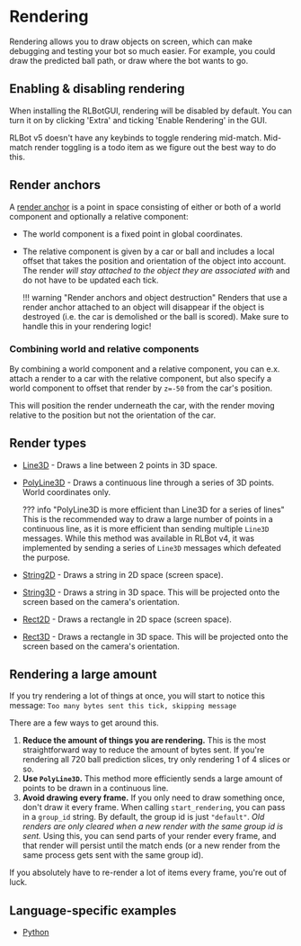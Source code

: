 # Rendering

Rendering allows you to draw objects on screen, which can make debugging and testing your bot so much easier. For example, you could draw the predicted ball path, or draw where the bot wants to go.

## Enabling & disabling rendering

When installing the RLBotGUI, rendering will be disabled by default. You can turn it on by clicking 'Extra' and ticking 'Enable Rendering' in the GUI.

RLBot v5 doesn't have any keybinds to toggle rendering mid-match. Mid-match render toggling is a todo item as we figure out the best way to do this.

## Render anchors

A [render anchor](https://github.com/RLBot/flatbuffers-schema/blob/main/rendering.fbs#L51-L61) is a point in space consisting of either or both of a world component and optionally a relative component:

- The world component is a fixed point in global coordinates.
- The relative component is given by a car or ball and includes a local offset that takes the position and orientation of the object into account. The render *will stay attached to the object they are associated with* and do not have to be updated each tick.

    !!! warning "Render anchors and object destruction"
        Renders that use a render anchor attached to an object will disappear if the object is destroyed (i.e. the car is demolished or the ball is scored).
        Make sure to handle this in your rendering logic!

### Combining world and relative components

By combining a world component and a relative component, you can e.x. attach a render to a car with the relative component, but also specify a world component to offset that render by `z=-50` from the car's position.

This will position the render underneath the car, with the render moving relative to the position but not the orientation of the car.

## Render types

- [Line3D](https://github.com/RLBot/flatbuffers-schema/blob/main/rendering.fbs#L63-L68) - Draws a line between 2 points in 3D space.
- [PolyLine3D](https://github.com/RLBot/flatbuffers-schema/blob/main/rendering.fbs#L70-L74) - Draws a continuous line through a series of 3D points. World coordinates only.

    ??? info "PolyLine3D is more efficient than Line3D for a series of lines"
        This is the recommended way to draw a large number of points in a continuous line, as it is more efficient than sending multiple `Line3D` messages. While this method was available in RLBot v4, it was implemented by sending a series of `Line3D` messages which defeated the purpose.

- [String2D](https://github.com/RLBot/flatbuffers-schema/blob/main/rendering.fbs#L76-L96) - Draws a string in 2D space (screen space).
- [String3D](https://github.com/RLBot/flatbuffers-schema/blob/main/rendering.fbs#L98-L115) - Draws a string in 3D space. This will be projected onto the screen based on the camera's orientation.
- [Rect2D](https://github.com/RLBot/flatbuffers-schema/blob/main/rendering.fbs#L117-L134) - Draws a rectangle in 2D space (screen space).
- [Rect3D](https://github.com/RLBot/flatbuffers-schema/blob/main/rendering.fbs#L136-L151) - Draws a rectangle in 3D space. This will be projected onto the screen based on the camera's orientation.

## Rendering a large amount

If you try rendering a lot of things at once, you will start to notice this message:
`Too many bytes sent this tick, skipping message`

There are a few ways to get around this.

1. **Reduce the amount of things you are rendering.**
    This is the most straightforward way to reduce the amount of bytes sent.
    If you're rendering all 720 ball prediction slices, try only rendering 1 of 4 slices or so.
2. **Use `PolyLine3D`.**
    This method more efficiently sends a large amount of points to be drawn in a continuous line.
3. **Avoid drawing every frame.**
    If you only need to draw something once, don't draw it every frame.
    When calling `start_rendering`, you can pass in a `group_id` string.
    By default, the group id is just `"default"`.
    _Old renders are only cleared when a new render with the same group id is sent._
    Using this, you can send parts of your render every frame, and that render will persist until the match ends (or a new render from the same process gets sent with the same group id).

If you absolutely have to re-render a lot of items every frame, you're out of luck.

## Language-specific examples

- [Python](https://github.com/RLBot/python-interface/wiki/Rendering)
